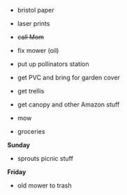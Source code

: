 * bristol paper
* laser prints
* ~~call Mom~~
* fix mower (oil)
* put up pollinators station

* get PVC and bring for garden cover
* get trellis
* get canopy and other Amazon stuff
* mow 
* groceries

**Sunday**

* sprouts picnic stuff

**Friday**

* old mower to trash 
